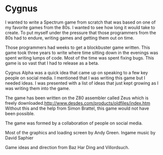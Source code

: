 # Cygnus

I wanted to write a Spectrum game from scratch that was based on one of my favorite games from the 80s. I wanted to see how long it would take to create. To put myself under the pressure that those programmers from the 80s had to endure, writing games and getting them out on time.

Those programmers had weeks to get a blockbuster game written. This game took three years to write where time sitting down in the evenings was spent writing lumps of code. Most of the time was spent fixing bugs. This game is so vast that I had to release as a beta.

Cygnus Alpha was a quick idea that came up on speaking to a few key people on social media. I mentioned that I was writing this game but I needed ideas. I was presented with a list of ideas that just kept growing as I was writing them into the game.

The game has been written on the Z80 assembler called Zeus which is freely downloaded.http://www.desdes.com/products/oldfiles/index.htm Without this and the help from Simon Brattel, this game would not have been possible.

The game was formed by a collaboration of people on social media. 

Most of the graphics and loading screen by Andy Green.
Ingame music by David Saphier

Game ideas and direction from Baz Har Ding and Villordsuch.

